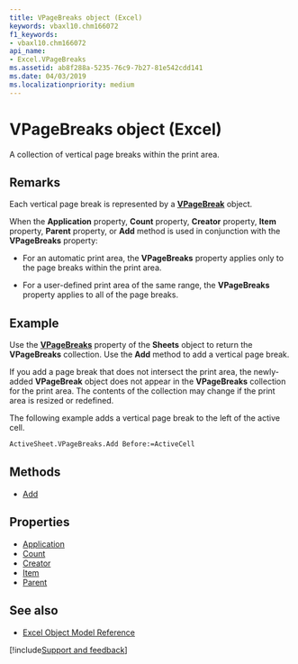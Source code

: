 ```yaml
---
title: VPageBreaks object (Excel)
keywords: vbaxl10.chm166072
f1_keywords:
- vbaxl10.chm166072
api_name:
- Excel.VPageBreaks
ms.assetid: ab8f288a-5235-76c9-7b27-81e542cdd141
ms.date: 04/03/2019
ms.localizationpriority: medium
---
```



# VPageBreaks object (Excel)

A collection of vertical page breaks within the print area.


## Remarks

Each vertical page break is represented by a **[VPageBreak](Excel.VPageBreak.md)** object.

When the **Application** property, **Count** property, **Creator** property, **Item** property, **Parent** property, or **Add** method is used in conjunction with the **VPageBreaks** property:

- For an automatic print area, the **VPageBreaks** property applies only to the page breaks within the print area.
    
- For a user-defined print area of the same range, the **VPageBreaks** property applies to all of the page breaks.
    

## Example

Use the **[VPageBreaks](Excel.Sheets.VPageBreaks.md)** property of the **Sheets** object to return the **VPageBreaks** collection. Use the **Add** method to add a vertical page break.

If you add a page break that does not intersect the print area, the newly-added **VPageBreak** object does not appear in the **VPageBreaks** collection for the print area. The contents of the collection may change if the print area is resized or redefined.

The following example adds a vertical page break to the left of the active cell.

```vb
ActiveSheet.VPageBreaks.Add Before:=ActiveCell
```

## Methods

- [Add](Excel.VPageBreaks.Add.md)

## Properties

- [Application](Excel.VPageBreaks.Application.md)
- [Count](Excel.VPageBreaks.Count.md)
- [Creator](Excel.VPageBreaks.Creator.md)
- [Item](Excel.VPageBreaks.Item.md)
- [Parent](Excel.VPageBreaks.Parent.md)

## See also

- [Excel Object Model Reference](overview/Excel/object-model.md)

[!include[Support and feedback](~/includes/feedback-boilerplate.md)]